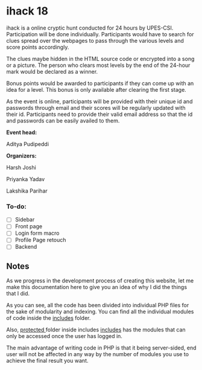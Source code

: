 # ihack 18

ihack is a online cryptic hunt conducted for 24 hours by UPES-CSI. Participation will be done individually. Participants would have to search for clues spread over the webpages to pass through the various levels and score points accordingly.

The clues maybe hidden in the HTML source code or encrypted into a song or a picture. The person who clears most levels by the end of the 24-hour mark would be declared as a winner.

Bonus points would be awarded to participants if they can come up with an idea for a level. This bonus is only available after clearing the first stage.

As the event is online, participants will be provided with their unique id and passwords through email and their scores will be regularly updated with their id. Participants need to provide their valid email address so that the id and passwords can be easily availed to them.

**Event head:**

Aditya Pudipeddi


**Organizers:**

Harsh Joshi

Priyanka Yadav		      

Lakshika Parihar

### To-do:
- [ ] Sidebar
- [ ] Front page
- [ ] Login form macro
- [ ] Profile Page retouch
- [ ] Backend

## Notes

As we progress in the development process of creating this website, let me make this documentation here to give you an idea of why I did the things that I did.

As you can see, all the code has been divided into individual PHP files for the sake of modularity and indexing. You can find all the individual modules of code inside the [includes](http://github.com/axelonet/ihack18/includes) folder.

Also, [protected ](http://github.com/axelonet/ihack18/includes/protected) folder  inside includes [includes](http://github.com/axelonet/ihack18/includes) has the modules that can only be accessed once the user has logged in.

The main advantage of writing code in PHP is that it being server-sided, end user will not be affected in any way by the number of modules you use to achieve the final result you want.
